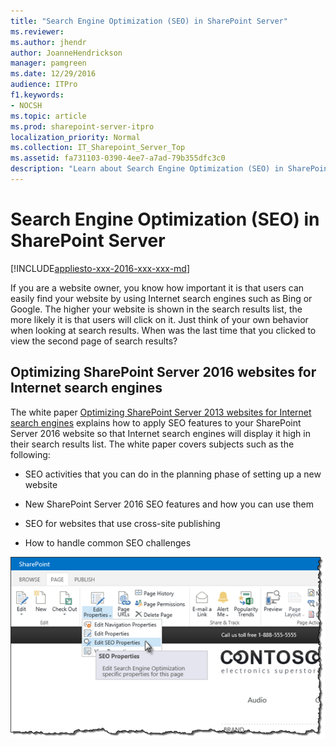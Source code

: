```yaml
---
title: "Search Engine Optimization (SEO) in SharePoint Server"
ms.reviewer: 
ms.author: jhendr
author: JoanneHendrickson
manager: pamgreen
ms.date: 12/29/2016
audience: ITPro
f1.keywords:
- NOCSH
ms.topic: article
ms.prod: sharepoint-server-itpro
localization_priority: Normal
ms.collection: IT_Sharepoint_Server_Top
ms.assetid: fa731103-0390-4ee7-a7ad-79b355dfc3c0
description: "Learn about Search Engine Optimization (SEO) in SharePoint Server 2016."
---
```


# Search Engine Optimization (SEO) in SharePoint Server

[!INCLUDE[appliesto-xxx-2016-xxx-xxx-md](../includes/appliesto-xxx-2016-xxx-xxx-md.md)]
  
If you are a website owner, you know how important it is that users can easily find your website by using Internet search engines such as Bing or Google. The higher your website is shown in the search results list, the more likely it is that users will click on it. Just think of your own behavior when looking at search results. When was the last time that you clicked to view the second page of search results?
  
## Optimizing SharePoint Server 2016 websites for Internet search engines

The white paper [Optimizing SharePoint Server 2013 websites for Internet search engines](https://go.microsoft.com/fwlink/p/?LinkId=400784) explains how to apply SEO features to your SharePoint Server 2016 website so that Internet search engines will display it high in their search results list. The white paper covers subjects such as the following: 
  
- SEO activities that you can do in the planning phase of setting up a new website
    
- New SharePoint Server 2016 SEO features and how you can use them
    
- SEO for websites that use cross-site publishing
    
- How to handle common SEO challenges
    
![SEO Properties](../media/OTCSP_SEOProperties.png)
  

